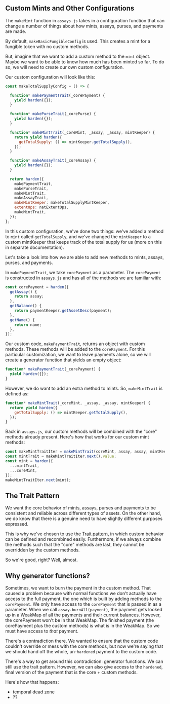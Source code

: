 ## Custom Mints and Other Configurations

The `makeMint` function in `assays.js` takes in a configuration
function that can change a number of things about how mints, assays,
purses, and payments are made. 

By default, `makeBasicFungibleConfig` is used. This creates a mint for
a fungible token with no custom methods.

But, imagine that we want to add a custom method to the `mint` object.
Maybe we want to be able to know how much has been minted so far. To
do so, we will need to create our own custom configuration. 

Our custom configuration will look like this:

```js
const makeTotalSupplyConfig = () => {

  function* makePaymentTrait(_corePayment) {
    yield harden({});
  }

  function* makePurseTrait(_corePurse) {
    yield harden({});
  }

  function* makeMintTrait(_coreMint, _assay, _assay, mintKeeper) {
    return yield harden({
      getTotalSupply: () => mintKeeper.getTotalSupply(),
    });
  }

  function* makeAssayTrait(_coreAssay) {
    yield harden({});
  }

  return harden({
    makePaymentTrait,
    makePurseTrait,
    makeMintTrait,
    makeAssayTrait,
    makeMintKeeper: makeTotalSupplyMintKeeper,
    extentOps: natExtentOps,
    makeMintTrait,
  });
};
```

In this custom configuration, we've done two things: we've added a
method to `mint` called `getTotalSupply`, and we've changed the
`mintKeeper` to a custom mintKeeper that keeps track of the total
supply for us (more on this in separate documentation). 

Let's take a look into how we are able to add new methods to mints,
assays, purses, and payments. 

In `makePaymentTrait`, we take `corePayment` as a parameter. The
`corePayment` is constructed in `assays.js` and has all of the
methods we are familiar with:

```js
const corePayment = harden({
  getAssay() {
    return assay;
  },
  getBalance() {
    return paymentKeeper.getAssetDesc(payment);
  },
  getName() {
    return name;
  },
});
```

Our custom code, `makePaymentTrait`, returns an object with custom methods.
These methods will be added to the `corePayment`. For this particular
customization, we want to leave payments alone, so we will create a
generator function that yields an empty object:

```js
function* makePaymentTrait(_corePayment) {
  yield harden({});
}
```

However, we do want to add an extra method to mints. So,
`makeMintTrait` is defined as:

```js
function* makeMintTrait(_coreMint, _assay, _assay, mintKeeper) {
  return yield harden({
    getTotalSupply: () => mintKeeper.getTotalSupply(),
  });
}
```

Back in `assays.js`, our custom methods will be combined with the
"core" methods already present. Here's how that works for our custom
mint methods:

```js
const makeMintTraitIter = makeMintTrait(coreMint, assay, assay, mintKeeper);
const mintTrait = makeMintTraitIter.next().value;
const mint = harden({
  ...mintTrait,
  ...coreMint,
});
makeMintTraitIter.next(mint);
```

## The Trait Pattern

We want the core behavior of mints, assays, purses and payments to be
consistent and reliable across different types of assets. On the other
hand, we do know that there is a genuine need to have slightly
different purposes expressed.

This is why we've chosen to use the [Trait
pattern](https://en.wikipedia.org/wiki/Trait_(computer_programming)),
in which custom behavior can be defined and recombined easily.
Furthermore, if we always combine the methods such that the "core"
methods are last, they cannot be overridden by the custom methods. 

So we're good, right? Well, almost.

## Why generator functions?

Sometimes, we want to burn the payment in the custom method. That
caused a problem because with normal functions we don't actually have
access to the full payment, the one which is built by adding methods to the
`corePayment`. We only have access to the `corePayment` that
is passed in as a parameter. When we call `assay.burnAll(payment)`,
the payment gets looked up in a WeakMap of all the payments and their
current balances. However, the corePayment won't be in that WeakMap.
The finished payment (the corePayment plus the custom methods) is what
is in the WeakMap. So we must have access to *that* payment. 

There's a contradiction there. We wanted to ensure that the custom
code couldn't override or mess with the core methods, but now we're
saying that we should hand off the whole, un-`hardened` payment to the
custom code. 

There's a way to get around this contradiction: generator functions.
We can still use the trait pattern. However, we can also give access
to the `hardened`, final version of the payment that is the core + custom methods.

Here's how that happens:

* temporal dead zone
* ??
